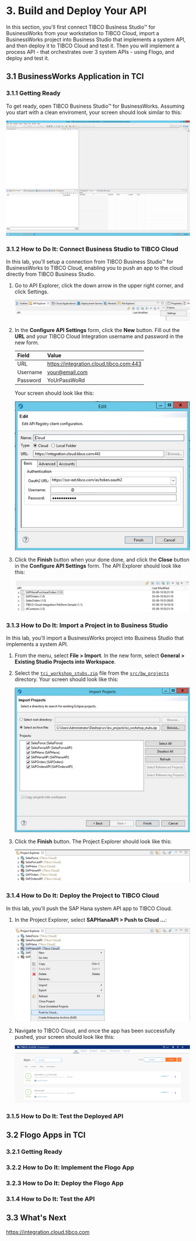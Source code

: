 # 3. Build and Deploy Your API #

In this section, you'll first connect TIBCO Business Studio™ for BusinessWorks from your workstation to TIBCO Cloud, import a BusinessWorks project into Business Studio that implements a system API, and then deploy it to TIBCO Cloud and test it. Then you will implement a process API - that orchestrates over 3 system APIs - using Flogo, and deploy and test it.

## 3.1 BusinessWorks Application in TCI ##

### 3.1.1 Getting Ready ###

To get ready, open TIBCO Business Studio™ for BusinessWorks. Assuming you start with a clean enviroment, your screen should look similar to this:

![Business Studion](images/business_studio.jpg)

### 3.1.2 How to Do It: Connect Business Studio to TIBCO Cloud ###

In this lab, you'll setup a connection from TIBCO Business Studio™ for BusinessWorks to TIBCO Cloud, enabling you to push an app to the cloud directly from TIBCO Business Studio.

1. Go to API Explorer, click the down arrow in the upper right corner, and click Settings.

    ![Settings](images/bw_api_explorer_settings.jpg)

2. In the **Configure API Settings** form, click the **New** button. Fill out the **URL** and your TIBCO Cloud Integration username and password in the new form.

    | Field         | Value           |
    | ------------- | --------------- |
    | URL           | https://integration.cloud.tibco.com:443 |
    | Username      | your@email.com |
    | Password      | YoUrPassWoRd   |

    Your screen should look like this:

    ![Settings](images/bw_cloud_connections.jpg)

3. Click the **Finish** button when your done done, and click the **Close** button in the **Configure API Settings** form. The API Explorer should look like this:

    ![Settings](images/bw_api_explorer_settings_end.jpg)

### 3.1.3 How to Do It: Import a Project in to Business Studio ###

In this lab, you'll import a BusinessWorks project into Business Studio that implements a system API.

1. From the menu, select **File > Import**. In the new form, select **General > Existing Studio Projects into Workspace**.

2. Select the [`tci_workshop_stubs.zip`](src/bw_projects/tci_workshop_stubs.zip) file from the [`src/bw_projects`](src/bw_projects) directory. Your screen should look like this:

    ![Import](images/bw_import_projects.jpg)

3. Click the **Finish** button. The Project Explorer should look like this:

    ![Project Explorer](images/bw_project_explorer_end.jpg)

### 3.1.4 How to Do It: Deploy the Project to TIBCO Cloud ###

In this lab, you'll push the SAP Hana system API app to TIBCO Cloud.

1. In the Project Explorer, select **SAPHanaAPI > Push to Cloud ...**:

    ![Push to Cloud](images/bw_push_to_cloud.jpg)

2. Navigate to TIBCO Cloud, and once the app has been successfully pushed, your screen should look like this:

    ![Push to Cloud](images/bw_push_to_cloud_end.jpg)

### 3.1.5 How to Do It: Test the Deployed API ###

## 3.2 Flogo Apps in TCI ##

### 3.2.1 Getting Ready ###

### 3.2.2 How to Do It: Implement the Flogo App ###

### 3.2.3 How to Do It: Deploy the Flogo App ###

### 3.1.4 How to Do It: Test the API ###

## 3.3 What's Next ##

<https://integration.cloud.tibco.com>
